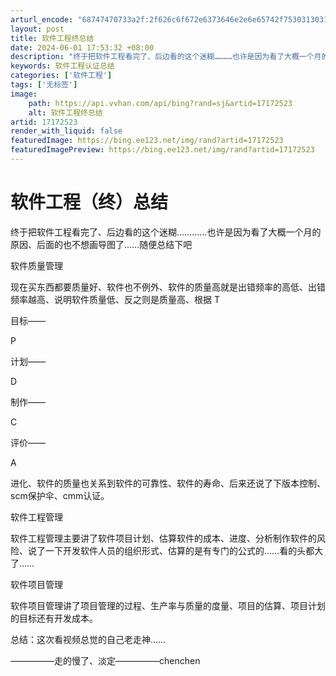 ```yaml
---
arturl_encode: "68747470733a2f:2f626c6f672e6373646e2e6e65742f75303130313931303334:2f61727469636c652f64657461696c732f3137313732353233"
layout: post
title: 软件工程终总结
date: 2024-06-01 17:53:32 +08:00
description: "终于把软件工程看完了、后边看的这个迷糊…………也许是因为看了大概一个月的原因"
keywords: 软件工程认证总结
categories: ['软件工程']
tags: ['无标签']
image:
    path: https://api.vvhan.com/api/bing?rand=sj&artid=17172523
    alt: 软件工程终总结
artid: 17172523
render_with_liquid: false
featuredImage: https://bing.ee123.net/img/rand?artid=17172523
featuredImagePreview: https://bing.ee123.net/img/rand?artid=17172523
---
```


# 软件工程（终）总结

终于把软件工程看完了、后边看的这个迷糊…………也许是因为看了大概一个月的原因、后面的也不想画导图了……随便总结下吧

软件质量管理

现在买东西都要质量好、软件也不例外、软件的质量高就是出错频率的高低、出错频率越高、说明软件质量低、反之则是质量高、根据
T

目标——

P

计划——

D

制作——

C

评价——

A

进化、软件的质量也关系到软件的可靠性、软件的寿命、后来还说了下版本控制、scm保护伞、cmm认证。

软件工程管理

软件工程管理主要讲了软件项目计划、估算软件的成本、进度、分析制作软件的风险、说了一下开发软件人员的组织形式、估算的是有专门的公式的……看的头都大了……

软件项目管理

软件项目管理讲了项目管理的过程、生产率与质量的度量、项目的估算、项目计划的目标还有开发成本。

总结：这次看视频总觉的自己老走神……

—————走的慢了、淡定—————chenchen